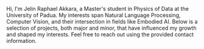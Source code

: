 <!--
**JelinR/JelinR** is a ✨ _special_ ✨ repository because its `README.md` (this file) appears on your GitHub profile.

Here are some ideas to get you started:

- 🔭 I’m currently working on ...
- 🌱 I’m currently learning ...
- 👯 I’m looking to collaborate on ...
- 🤔 I’m looking for help with ...
- 💬 Ask me about ...
- 📫 How to reach me: ...
- 😄 Pronouns: ...
- ⚡ Fun fact: ...
-->

Hi, I'm Jelin Raphael Akkara, a Master's student in Physics of Data at the University of Padua. My interests span Natural Language Processing, Computer Vision, and their intersection in fields like Embodied AI. Below is a selection of projects, both major and minor, that have influenced my growth and shaped my interests. Feel free to reach out using the provided contact information.
